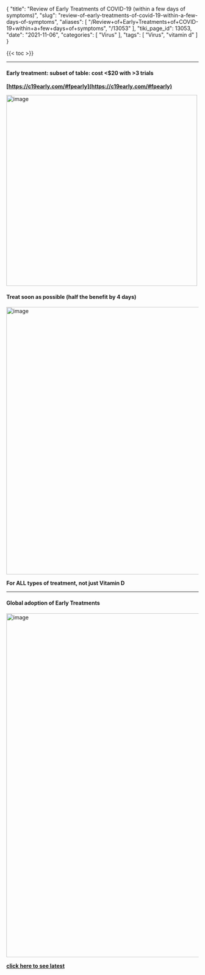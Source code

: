 {
    "title": "Review of Early Treatments of COVID-19 (within a few days of symptoms)",
    "slug": "review-of-early-treatments-of-covid-19-within-a-few-days-of-symptoms",
    "aliases": [
        "/Review+of+Early+Treatments+of+COVID-19+within+a+few+days+of+symptoms",
        "/13053"
    ],
    "tiki_page_id": 13053,
    "date": "2021-11-06",
    "categories": [
        "Virus"
    ],
    "tags": [
        "Virus",
        "vitamin d"
    ]
}


{{< toc >}} 

---

#### Early treatment: subset of table: cost <$20 with >3 trials

 **[https://c19early.com/#fpearly](https://c19early.com/#fpearly)** 

<img src="https://d1bk1kqxc0sym.cloudfront.net/attachments/jpeg/et-nov-2022.jpg" alt="image" width="500">

#### Treat soon as possible (half the benefit by 4 days)

<!-- ~tc~ start ~/tc~ -->

<img src="https://d1bk1kqxc0sym.cloudfront.net/attachments/jpeg/early-treatment-delay.jpg" alt="image" width="700">

 **For ALL types of treatment, not just Vitamin D** 

<!-- ~tc~ stop ~/tc~ -->

---

#### Global adoption of Early Treatments

<img src="https://d1bk1kqxc0sym.cloudfront.net/attachments/jpeg/early-global-april-16.jpg" alt="image" width="900">

 **[click here to see latest](https://c19adoption.com/)** 

<!-- ~tc~ (alias(Early Treatment of COVID-19)) ~/tc~ -->

<!-- ~tc~ (alias(Early Treatment of COVID-19 (within a few days of symptoms) )) ~/tc~ -->

<!-- ~tc~ (alias(Early Treatments of COVID-19 (within a few days of symptoms) )) ~/tc~ -->